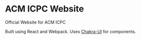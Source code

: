 # ACM ICPC Website

Official Website for ACM ICPC

Built using React and Webpack. Uses [Chakra-UI](https://chakra-ui.com) for components.
